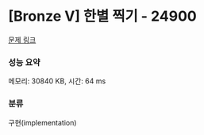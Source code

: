 # [Bronze V] 한별 찍기 - 24900 

[문제 링크](https://www.acmicpc.net/problem/24900) 

### 성능 요약

메모리: 30840 KB, 시간: 64 ms

### 분류

구현(implementation)

